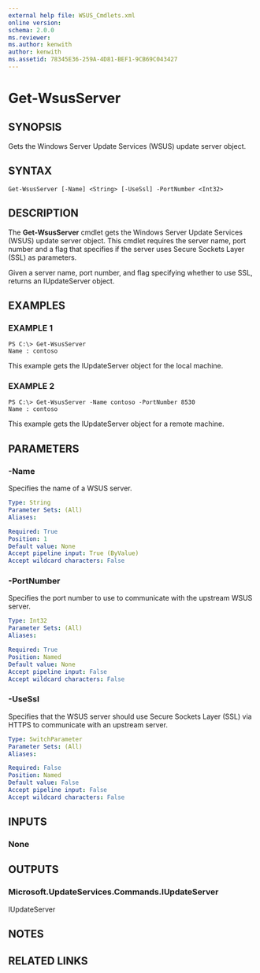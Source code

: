 ```yaml
---
external help file: WSUS_Cmdlets.xml
online version: 
schema: 2.0.0
ms.reviewer:
ms.author: kenwith
author: kenwith
ms.assetid: 78345E36-259A-4D81-BEF1-9CB69C043427
---
```


# Get-WsusServer

## SYNOPSIS
Gets the Windows Server Update Services (WSUS) update server object.

## SYNTAX

```
Get-WsusServer [-Name] <String> [-UseSsl] -PortNumber <Int32>
```

## DESCRIPTION
The **Get-WsusServer** cmdlet gets the Windows Server Update Services (WSUS) update server object.
This cmdlet requires the server name, port number and a flag that specifies if the server uses Secure Sockets Layer (SSL) as parameters.

Given a server name, port number, and flag specifying whether to use SSL, returns an IUpdateServer object.

## EXAMPLES

### EXAMPLE 1
```
PS C:\> Get-WsusServer
Name : contoso
```

This example gets the IUpdateServer object for the local machine.

### EXAMPLE 2
```
PS C:\> Get-WsusServer -Name contoso -PortNumber 8530
Name : contoso
```

This example gets the IUpdateServer object for a remote machine.

## PARAMETERS

### -Name
Specifies the name of a WSUS server.

```yaml
Type: String
Parameter Sets: (All)
Aliases: 

Required: True
Position: 1
Default value: None
Accept pipeline input: True (ByValue)
Accept wildcard characters: False
```

### -PortNumber
Specifies the port number to use to communicate with the upstream WSUS server.

```yaml
Type: Int32
Parameter Sets: (All)
Aliases: 

Required: True
Position: Named
Default value: None
Accept pipeline input: False
Accept wildcard characters: False
```

### -UseSsl
Specifies that the WSUS server should use Secure Sockets Layer (SSL) via HTTPS to communicate with an upstream server.

```yaml
Type: SwitchParameter
Parameter Sets: (All)
Aliases: 

Required: False
Position: Named
Default value: False
Accept pipeline input: False
Accept wildcard characters: False
```

## INPUTS

### None

## OUTPUTS

### Microsoft.UpdateServices.Commands.IUpdateServer
IUpdateServer

## NOTES

## RELATED LINKS

